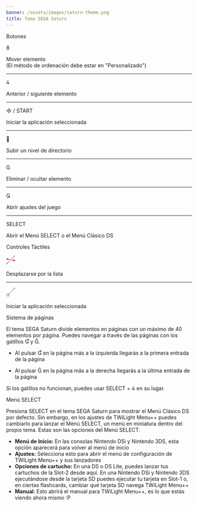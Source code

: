 ```yaml
---
banner: /assets/images/saturn-theme.png
title: Tema SEGA Saturn
---
```


<div id="button-controls" class="section-title">Botones</div>
<div class="section-body">
    <div class="button-action-group">
        <p class="button-action button">&#xE079;</p>
        <p class="button-action-text">Mover elemento<br>(El método de ordenación debe estar en "Personalizado")</p>
    </div>
    <hr>
    <div class="button-action-group">
        <p class="button-action button">&#xE07E;</p>
        <p class="button-action-text">Anterior / siguiente elemento</p>
    </div>
    <hr>
    <div class="button-action-group">
        <p class="button-action"><span class="button">&#xE000; /</span> START</p>
        <p class="button-action-text">Iniciar la aplicación seleccionada</p>
    </div>
    <hr>
    <div class="button-action-group">
        <p class="button-action button">&#xE001;</p>
        <p class="button-action-text">Subir un nivel de directorio</p>
    </div>
    <hr>
    <div class="button-action-group">
        <p class="button-action button">&#xE002;</p>
        <p class="button-action-text">Eliminar / ocultar elemento</p>
    </div>
    <hr>
    <div class="button-action-group">
        <p class="button-action button">&#xE003;</p>
        <p class="button-action-text">Abrir ajustes del juego</p>
    </div>
    <hr>
    <div class="button-action-group">
        <p class="button-action">SELECT</p>
        <p class="button-action-text">Abrir el Menú SELECT o el Menú Clásico DS</p>
    </div>
</div>

<div id="touch-controls" class="section-title">Controles Táctiles</div>
<div class="section-body">
    <div class="button-action-group">
        <p class="button-action"><img src="/assets/images/left-right.png"></p>
        <p class="button-action-text">Desplazarse por la lista</p>
    </div>
    <hr>
    <div class="button-action-group">
        <p class="button-action"><img src="/assets/images/tap.png"></p>
        <p class="button-action-text">Iniciar la aplicación seleccionada</p>
    </div>
    <!-- <hr>
    <div>
        <p>
            If the Sort Method is set to "Custom", you can drag the icon up to move it.
        </p>
    </div> -->
</div>

<div id="page-system" class="section-title">Sistema de páginas</div>
<div class="section-body">
    <p>
        El tema SEGA Saturn divide elementos en páginas con un máximo de 40 elementos por página. Puedes navegar a través de las páginas con los gatillos &#xE004; y &#xE005;.
    </p>
    <ul>
        <li><p>Al pulsar &#xE004; en la página más a la izquierda llegarás a la primera entrada de la página</p></li>
        <li><p>Al pulsar &#xE005; en la página más a la derecha llegarás a la última entrada de la página</p></li>
    </ul>
    <p>
        Si los gatillos no funcionan, puedes usar SELECT + &#xE07E; en su lugar.
    </p>
</div>

<div id="select-menu" class="section-title">Menú SELECT</div>
<div class="section-body">
    <p>
        Presiona SELECT en el tema SEGA Saturn para mostrar el Menú Clásico DS por defecto. Sin embargo, en los ajustes de TWiLight Menu++ puedes cambiarlo para lanzar el Menú SELECT, un menú en miniatura dentro del propio tema. Estas son las opciones del Menú SELECT.
    </p>
    <ul>
        <li><strong>Menú de Inicio:</strong> En las consolas Nintendo DSi y Nintendo 3DS, esta opción aparecerá para volver al menú de inicio</li>
        <li><strong>Ajustes:</strong> Selecciona esto para abrir el menú de configuración de TWiLight Menu++ y sus lanzadores</li>
        <li><strong>Opciones de cartucho:</strong> En una DS o DS Lite, puedes lanzar tus cartuchos de la Slot-2 desde aquí. En una Nintendo DSi y Nintendo 3DS ejecutándose desde la tarjeta SD puedes ejecutar tu tarjeta en Slot-1 o, en ciertas flashcards, cambiar qué tarjeta SD navega TWiLight Menu++</li>
        <li><strong>Manual</strong>: Esto abrirá el manual para TWiLight Menu++, es lo que estás viendo ahora mismo :P</li>
    </ul>
</div>
